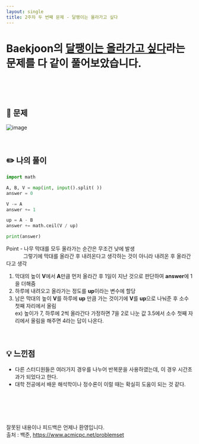 ```yaml
---
layout: single
title: 2주차 두 번째 문제 - 달팽이는 올라가고 싶다
---
```







# Baekjoon의 [달팽이는 올라가고 싶다](https://www.acmicpc.net/problem/2869)라는 문제를 다 같이 풀어보았습니다.

<br><br><br>

## 📖 문제
 
![image](https://user-images.githubusercontent.com/97678547/223656299-5d586878-f366-41a0-8cd1-2c2d09043477.png)
 <br><br><br>
 
## ✏️ 나의 풀이

  ```python
import math

A, B, V = map(int, input().split( ))
answer = 0

V -= A
answer += 1

up = A - B
answer += math.ceil(V / up)

print(answer)
  ```
  Point - 나무 막대를 모두 올라가는 순간은 무조건 낮에 발생 <br>
  　　　  그렇기에 막대를 올라간 후 내려온다고 생각하는 것이 아니라 내려온 후 올라간다고 생각
  1. 막대의 높이 **V**에서 **A**만큼 먼저 올라간 후 1일이 지난 것으로 판단하여 **answer**에 1을 더해줌
  2. 하루에 내려오고 올라가는 정도를 **up**이라는 변수에 할당
  3. 남은 막대의 높이 **V**를 하루에 **up** 만큼 가는 것이기에 **V**를 **up**으로 나눠준 후 소수 첫째 자리에서 올림 <br>
  ex) 높이가 7, 하루에 2씩 올라간다 가정하면 7을 2로 나눈 값 3.5에서 소수 첫째 자리에서 올림을 해주면 4라는 답이 나온다.
  <br><br><br>
  
## 💡 느낀점
 
  - 다른 스터디원들은 여러가지 경우를 나누어 반복문을 사용하였는데, 이 경우 시간초과가 되었다고 한다.
  - 대학 전공에서 배운 해석학이나 정수론이 이럴 때는 확실히 도움이 되는 것 같다.
      
<br><br><br><br>

잘못된 내용이나 피드백은 언제나 환영입니다. <br>
출처 : 백준, https://www.acmicpc.net/problemset
